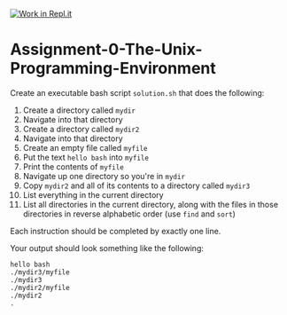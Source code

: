 [![Work in Repl.it](https://classroom.github.com/assets/work-in-replit-14baed9a392b3a25080506f3b7b6d57f295ec2978f6f33ec97e36a161684cbe9.svg)](https://classroom.github.com/online_ide?assignment_repo_id=3078720&assignment_repo_type=AssignmentRepo)
# Assignment-0-The-Unix-Programming-Environment

Create an executable bash script `solution.sh` that does the following:

1. Create a directory called `mydir`
2. Navigate into that directory
3. Create a directory called `mydir2`
4. Navigate into that directory
5. Create an empty file called `myfile`
6. Put the text `hello bash` into `myfile`
7. Print the contents of `myfile`
8. Navigate up one directory so you're in `mydir`
9. Copy `mydir2` and all of its contents to a directory called `mydir3`
10. List everything in the current directory
11. List all directories in the current directory, along with the files in
those directories in reverse alphabetic order (use `find` and `sort`)

Each instruction should be completed by exactly one line.

Your output should look something like the following:

```
hello bash
./mydir3/myfile
./mydir3
./mydir2/myfile
./mydir2
.
```

